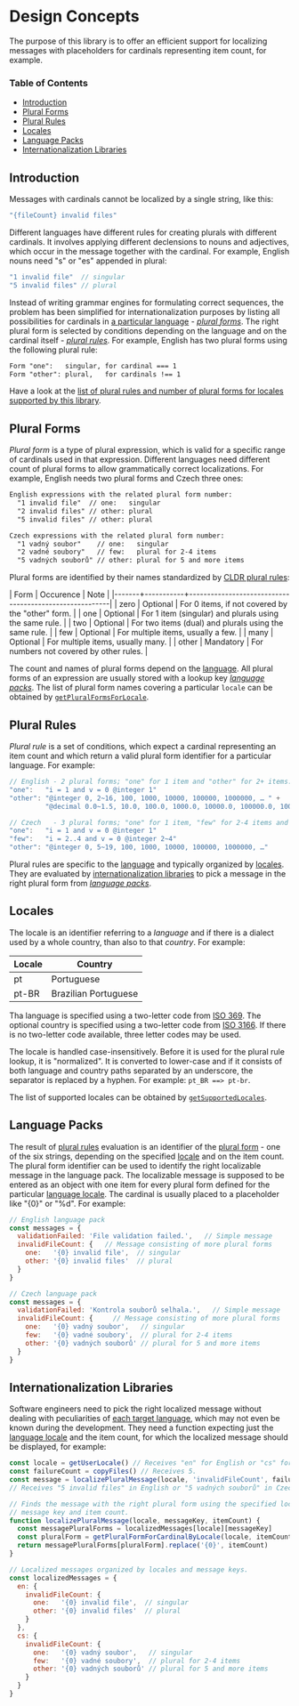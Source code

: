 # Design Concepts

The purpose of this library is to offer an efficient support for localizing messages with placeholders for cardinals representing item count, for example.

### Table of Contents

- [Introduction](#introduction)
- [Plural Forms](#plural-forms)
- [Plural Rules](#plural-rules)
- [Locales](#locales)
- [Language Packs](#language-packs)
- [Internationalization Libraries](#internationalization-libraries)

## Introduction

Messages with cardinals cannot be localized by a single string, like this:

```js
"{fileCount} invalid files"
```

Different languages have different rules for creating plurals with different cardinals. It involves applying different declensions to nouns and adjectives, which occur in the message together with the cardinal. For example, English nouns need "s" or "es" appended in plural:

```js
"1 invalid file"  // singular
"5 invalid files" // plural
```

Instead of writing grammar engines for formulating correct sequences, the problem has been simplified for internationalization purposes by listing all possibilities for cardinals in [a particular language](#locales) - [*plural forms*](#plural-forms). The right plural form is selected by conditions depending on the language and on the cardinal itself - [*plural rules*](#plural-rules). For example, English has two plural forms using the following plural rule:

```txt
Form "one":   singular, for cardinal === 1
Form "other": plural,   for cardinals !== 1
```

Have a look at the [list of plural rules and number of plural forms for locales supported by this library](./languages.md#supported-languages).

## Plural Forms

*Plural form* is a type of plural expression, which is valid for a specific range of cardinals used in that expression. Different languages need different count of plural forms to allow grammatically correct localizations. For example, English needs two plural forms and Czech three ones:

```txt
English expressions with the related plural form number:
  "1 invalid file"  // one:   singular
  "2 invalid files" // other: plural
  "5 invalid files" // other: plural

Czech expressions with the related plural form number:
  "1 vadný soubor"    // one:   singular
  "2 vadné soubory"   // few:   plural for 2-4 items
  "5 vadných souborů" // other: plural for 5 and more items
```

Plural forms are identified by their names standardized by [CLDR plural rules]:

| Form  | Occurence | Note                                                   |
|-------+-----------+--------------------------------------------------------|
| zero  | Optional  | For 0 items, if not covered by the "other" form.       |
| one   | Optional  | For 1 item (singular) and plurals using the same rule. |
| two   | Optional  | For two items (dual) and plurals using the same rule.  |
| few   | Optional  | For multiple items, usually a few.                     |
| many  | Optional  | For multiple items, usually many.                      |
| other | Mandatory | For numbers not covered by other rules.                |

The count and names of plural forms depend on the [language](./languages.md#supported-languages). All plural forms of an expression are usually stored with a lookup key [*language packs*](#language-packs). The list of plural form names covering a particular `locale` can be obtained by [`getPluralFormsForLocale`](./API.md#getpluralformsforlocale).

## Plural Rules

*Plural rule* is a set of conditions, which expect a cardinal representing an item count and which return a valid plural form identifier for a particular language. For example:

```js
// English - 2 plural forms; "one" for 1 item and "other" for 2+ items:
"one":   "i = 1 and v = 0 @integer 1"
"other": "@integer 0, 2~16, 100, 1000, 10000, 100000, 1000000, … " +
         "@decimal 0.0~1.5, 10.0, 100.0, 1000.0, 10000.0, 100000.0, 1000000.0, …"

// Czech   - 3 plural forms; "one" for 1 item, "few" for 2-4 items and "other" for 5+ items:
"one":   "i = 1 and v = 0 @integer 1"
"few":   "i = 2..4 and v = 0 @integer 2~4"
"other": "@integer 0, 5~19, 100, 1000, 10000, 100000, 1000000, …"
```

Plural rules are specific to the [language](./languages.md#supported-languages) and typically organized by [locales](#locales). They are evaluated by [internationalization libraries](#internationalization-libraries) to pick a message in the right plural form from [*language packs*](#language-packs).

## Locales

The locale is an identifier referring to a *language* and if there is a dialect used by a whole country, than also to that *country*. For example:

| Locale | Country              |
|--------|----------------------|
| pt     | Portuguese           |
| pt-BR  | Brazilian Portuguese |

Tha language is specified using a two-letter code from [ISO 369](https://en.wikipedia.org/wiki/ISO_639). The optional country is specified using a two-letter code from [ISO 3166](https://cs.wikipedia.org/wiki/ISO_3166-1). If there is no two-letter code available, three letter codes may be used.

The locale is handled case-insensitively. Before it is used for the plural rule lookup, it is "normalized". It is converted to lower-case and if it consists of both language and country paths separated by an underscore, the separator is replaced by a hyphen. For example: `pt_BR ==> pt-br`.

The list of supported locales can be obtained by [`getSupportedLocales`](./API.md#getsupportedlocales).

## Language Packs

The result of [plural rules](#plural-rules) evaluation is an identifier of the [plural form](#plural-forms) - one of the six strings, depending on the specified [locale](#locales) and on the item count. The plural form identifier can be used to identify the right localizable message in the language pack. The localizable message is supposed to be entered as an object with one item for every plural form defined for the particular [language locale](#locales). The cardinal is usually placed to a placeholder like "{0}" or "%d". For example:

```js
// English language pack
const messages = {
  validationFailed: 'File validation failed.',   // Simple message
  invalidFileCount: {   // Message consisting of more plural forms
    one:   '{0} invalid file',  // singular
    other: '{0} invalid files'  // plural
  }
}

// Czech language pack
const messages = {
  validationFailed: 'Kontrola souborů selhala.',   // Simple message
  invalidFileCount: {     // Message consisting of more plural forms
    one:   '{0} vadný soubor',   // singular
    few:   '{0} vadné soubory',  // plural for 2-4 items
    other: '{0} vadných souborů' // plural for 5 and more items
  }
}
```

## Internationalization Libraries

Software engineers need to pick the right localized message without dealing with peculiarities of [each target language](./languages.md#supported-languages), which may not even be known during the development. They need a function expecting just the [language locale](#locales) and the item count, for which the localized message should be displayed, for example:

```js
const locale = getUserLocale() // Receives "en" for English or "cs" for Czech.
const failureCount = copyFiles() // Receives 5.
const message = localizePluralMessage(locale, 'invalidFileCount', failureCount)
// Receives "5 invalid files" in English or "5 vadných souborů" in Czech.

// Finds the message with the right plural form using the specified locale,
// message key and item count.
function localizePluralMessage(locale, messageKey, itemCount) {
  const messagePluralForms = localizedMessages[locale][messageKey]
  const pluralForm = getPluralFormForCardinalByLocale(locale, itemCount)
  return messagePluralForms[pluralForm].replace('{0}', itemCount)
}

// Localized messages organized by locales and message keys.
const localizedMessages = {
  en: {
    invalidFileCount: {
      one:   '{0} invalid file',  // singular
      other: '{0} invalid files'  // plural
    }
  },
  cs: {
    invalidFileCount: {
      one:   '{0} vadný soubor',   // singular
      few:   '{0} vadné soubory',  // plural for 2-4 items
      other: '{0} vadných souborů' // plural for 5 and more items
    }
  }
}
```

[CLDR plural rules]: http://cldr.unicode.org/index/cldr-spec/plural-rules
[Language Plural Rules]: http://www.unicode.org/cldr/charts/latest/supplemental/language_plural_rules.html
